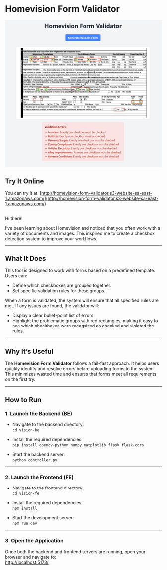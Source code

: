 # Homevision Form Validator

![Homevision Form Example](homevision-form-validator.PNG)

## Try It Online

You can try it at:
[http://homevision-form-validator.s3-website-sa-east-1.amazonaws.com/](http://homevision-form-validator.s3-website-sa-east-1.amazonaws.com/)
## 

Hi there!

I’ve been learning about Homevision and noticed that you often work with a variety of documents and images. This inspired me to create a checkbox detection system to improve your workflows.

---

## What It Does

This tool is designed to work with forms based on a predefined template. Users can:

- Define which checkboxes are grouped together.
- Set specific validation rules for these groups.

When a form is validated, the system will ensure that all specified rules are met. If any issues are found, the validator will:

- Display a clear bullet-point list of errors.
- Highlight the problematic groups with red rectangles, making it easy to see which checkboxes were recognized as checked and violated the rules.

---

## Why It’s Useful

The **Homevision Form Validator** follows a fail-fast approach. It helps users quickly identify and resolve errors before uploading forms to the system. This minimizes wasted time and ensures that forms meet all requirements on the first try.

---

## How to Run

### 1. Launch the Backend (BE)

- Navigate to the backend directory:  
  `cd vision-be`

- Install the required dependencies:  
  `pip install opencv-python numpy matplotlib flask flask-cors`

- Start the backend server:  
  `python controller.py`

---

### 2. Launch the Frontend (FE)

- Navigate to the frontend directory:  
  `cd vision-fe`

- Install the required dependencies:  
  `npm install`

- Start the development server:  
  `npm run dev`

---

### 3. Open the Application

Once both the backend and frontend servers are running, open your browser and navigate to:  
[http://localhost:5173/](http://localhost:5173/)
